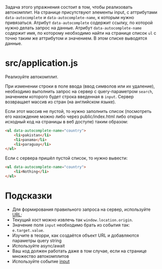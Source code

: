 Задача этого упражнения состоит в том, чтобы реализовать автокомплит. На странице присутствуют элементы input, с аттрибутами `data-autocomplete` и `data-autocomplete-name`, к которым нужно привязаться. Атрибут `data-autocomplete` содержит ссылку, по которой нужно делать запрос на данные. Атрибут `data-autocomplete-name` содержит имя, по которому необходимо найти на странице список `ul` с точно таким же аттрибутом и значением. В этом списке выводятся данные.

# src/application.js

Реализуйте автокомплит.

При изменении строки в поле ввода (ввод символов или их удаление), необходимо выполнить запрос на сервер с query-параметром `search`, значением которого будет строка введенная в `input`. Сервер возвращает массив из стран (на английском языке).

Если этот массив не пустой, то нужно заполнить список (посмотреть его нахождение можно либо через public/index.html либо открыв исходный код на страницы в веб доступе) таким образом:

```html
<ul data-autocomplete-name="country">
    <li>pakistan</li>
    <li>panama</li>
    <li>paraguay</li>
</ul>
```

Если с сервера пришёл пустой список, то нужно вывести:
```html
<ul data-autocomplete-name="country">
    <li>Nothing</li>
</ul>
```

# Подсказки
* Для формирования правильного запроса на сервер, используйте [URL](https://nodejs.org/api/url.html#url_url_strings_and_url_objects);
* Текущий хост можно извлечь так `window.location.origin`.
* Значение поля `input` необходимо брать из события так: `e.target.value`.
* Изучите в теорри, как создаётся объект URL и добавляются параметры query string
* Используйте async/await
* Ваш код должен работать даже в том случае, если на странице множество автокомплитов
* Используйте событие [input](https://developer.mozilla.org/en-US/docs/Web/API/HTMLElement/input_event)